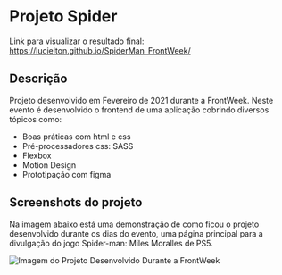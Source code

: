 # Projeto Spider

Link para visualizar o resultado final: https://lucielton.github.io/SpiderMan_FrontWeek/

## Descrição
Projeto desenvolvido em Fevereiro de 2021 durante a FrontWeek. Neste evento é desenvolvido o frontend de uma aplicação cobrindo diversos tópicos como:

- Boas práticas com html e css
- Pré-processadores css: SASS
- Flexbox
- Motion Design
- Prototipação com figma

## Screenshots do projeto

Na imagem abaixo está uma demonstração de como ficou o projeto desenvolvido durante os dias do evento, uma página principal para a divulgação do jogo Spider-man: Miles Moralles de PS5.

![Imagem do Projeto Desenvolvido Durante a FrontWeek](https://drive.google.com/uc?export=view&id=1taZaTMITsQGg2wZsj7HC9VmKNHklK_sS)
